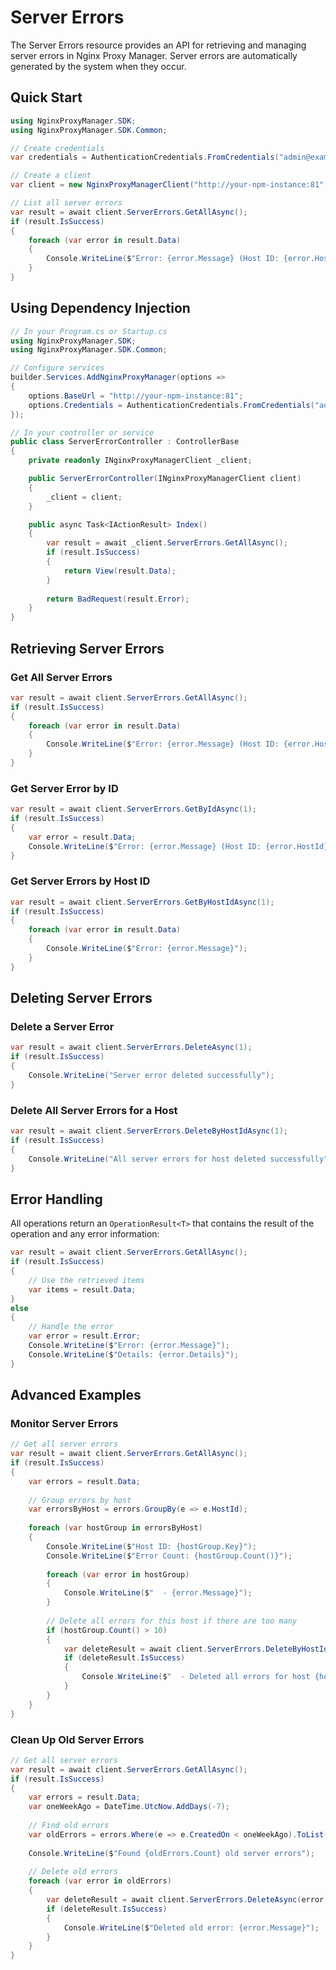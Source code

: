 # Server Errors

The Server Errors resource provides an API for retrieving and managing server errors in Nginx Proxy Manager. Server errors are automatically generated by the system when they occur.

## Quick Start

```csharp
using NginxProxyManager.SDK;
using NginxProxyManager.SDK.Common;

// Create credentials
var credentials = AuthenticationCredentials.FromCredentials("admin@example.com", "your-password");

// Create a client
var client = new NginxProxyManagerClient("http://your-npm-instance:81", credentials);

// List all server errors
var result = await client.ServerErrors.GetAllAsync();
if (result.IsSuccess)
{
    foreach (var error in result.Data)
    {
        Console.WriteLine($"Error: {error.Message} (Host ID: {error.HostId})");
    }
}
```

## Using Dependency Injection

```csharp
// In your Program.cs or Startup.cs
using NginxProxyManager.SDK;
using NginxProxyManager.SDK.Common;

// Configure services
builder.Services.AddNginxProxyManager(options =>
{
    options.BaseUrl = "http://your-npm-instance:81";
    options.Credentials = AuthenticationCredentials.FromCredentials("admin@example.com", "your-password");
});

// In your controller or service
public class ServerErrorController : ControllerBase
{
    private readonly INginxProxyManagerClient _client;

    public ServerErrorController(INginxProxyManagerClient client)
    {
        _client = client;
    }

    public async Task<IActionResult> Index()
    {
        var result = await _client.ServerErrors.GetAllAsync();
        if (result.IsSuccess)
        {
            return View(result.Data);
        }
        
        return BadRequest(result.Error);
    }
}
```

## Retrieving Server Errors

### Get All Server Errors

```csharp
var result = await client.ServerErrors.GetAllAsync();
if (result.IsSuccess)
{
    foreach (var error in result.Data)
    {
        Console.WriteLine($"Error: {error.Message} (Host ID: {error.HostId})");
    }
}
```

### Get Server Error by ID

```csharp
var result = await client.ServerErrors.GetByIdAsync(1);
if (result.IsSuccess)
{
    var error = result.Data;
    Console.WriteLine($"Error: {error.Message} (Host ID: {error.HostId})");
}
```

### Get Server Errors by Host ID

```csharp
var result = await client.ServerErrors.GetByHostIdAsync(1);
if (result.IsSuccess)
{
    foreach (var error in result.Data)
    {
        Console.WriteLine($"Error: {error.Message}");
    }
}
```

## Deleting Server Errors

### Delete a Server Error

```csharp
var result = await client.ServerErrors.DeleteAsync(1);
if (result.IsSuccess)
{
    Console.WriteLine("Server error deleted successfully");
}
```

### Delete All Server Errors for a Host

```csharp
var result = await client.ServerErrors.DeleteByHostIdAsync(1);
if (result.IsSuccess)
{
    Console.WriteLine("All server errors for host deleted successfully");
}
```

## Error Handling

All operations return an `OperationResult<T>` that contains the result of the operation and any error information:

```csharp
var result = await client.ServerErrors.GetAllAsync();
if (result.IsSuccess)
{
    // Use the retrieved items
    var items = result.Data;
}
else
{
    // Handle the error
    var error = result.Error;
    Console.WriteLine($"Error: {error.Message}");
    Console.WriteLine($"Details: {error.Details}");
}
```

## Advanced Examples

### Monitor Server Errors

```csharp
// Get all server errors
var result = await client.ServerErrors.GetAllAsync();
if (result.IsSuccess)
{
    var errors = result.Data;
    
    // Group errors by host
    var errorsByHost = errors.GroupBy(e => e.HostId);
    
    foreach (var hostGroup in errorsByHost)
    {
        Console.WriteLine($"Host ID: {hostGroup.Key}");
        Console.WriteLine($"Error Count: {hostGroup.Count()}");
        
        foreach (var error in hostGroup)
        {
            Console.WriteLine($"  - {error.Message}");
        }
        
        // Delete all errors for this host if there are too many
        if (hostGroup.Count() > 10)
        {
            var deleteResult = await client.ServerErrors.DeleteByHostIdAsync(hostGroup.Key);
            if (deleteResult.IsSuccess)
            {
                Console.WriteLine($"  - Deleted all errors for host {hostGroup.Key}");
            }
        }
    }
}
```

### Clean Up Old Server Errors

```csharp
// Get all server errors
var result = await client.ServerErrors.GetAllAsync();
if (result.IsSuccess)
{
    var errors = result.Data;
    var oneWeekAgo = DateTime.UtcNow.AddDays(-7);
    
    // Find old errors
    var oldErrors = errors.Where(e => e.CreatedOn < oneWeekAgo).ToList();
    
    Console.WriteLine($"Found {oldErrors.Count} old server errors");
    
    // Delete old errors
    foreach (var error in oldErrors)
    {
        var deleteResult = await client.ServerErrors.DeleteAsync(error.Id);
        if (deleteResult.IsSuccess)
        {
            Console.WriteLine($"Deleted old error: {error.Message}");
        }
    }
}
``` 